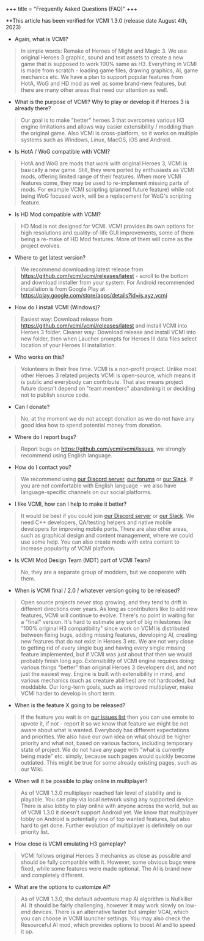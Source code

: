+++
title = "Frequently Asked Questions (FAQ)"
+++

**This article has been verified for VCMI 1.3.0 (release date August 4th, 2023)

* Again, what is VCMI?

> In simple words: Remake of Heroes of Might and Magic 3. We use original Heroes 3 graphic, sound and text assets to create a new game that is supposed to work 100% same as H3. Everything in VCMI is made from scratch - loading game files, drawing graphics, AI, game mechanics etc. We have a plan to support popular features from HotA, WoG and HD mod as well as some brand-new features, but there are many other areas that need our attention as well.

* What is the purpose of VCMI? Why to play or develop it if Heroes 3 is already there?

> Our goal is to make "better" heroes 3 that overcomes various H3 engine limitations and allows way easier extensibility / modding than the original game. Also VCMI is cross-platform, so it works on multiple systems such as Windows, Linux, MacOS, iOS and Android.

* Is HotA / WoG compatible with VCMI?

> HotA and WoG are mods that work with original Heroes 3, VCMI is basically a new game. Still, they were ported by enthusiasts as VCMI mods, offering limited range of their features. When more VCMI features come, they may be used to re-implement missing parts of mods. For example VCMI scripting (planned future feature) while not being WoG focused work, will be a replacement for WoG's scripting feature.

* Is HD Mod compatible with VCMI?

> HD Mod is not designed for VCMI. VCMI provides its own options for high resolutions and quality-of-life GUI improvements, some of them being a re-make of HD Mod features. More of them will come as the project evolves.

* Where to get latest version?

> We recommend downloading latest release from <https://github.com/vcmi/vcmi/releases/latest> - scroll to the bottom and download installer from your system. For Android recommended installation is from Google Play at <https://play.google.com/store/apps/details?id=is.xyz.vcmi>

* How do I install VCMI (Windows)?

> Easiest way: Download release from <https://github.com/vcmi/vcmi/releases/latest> and install VCMI into Heroes 3 folder. Cleaner way: Download release and install VCMI into new folder, then when Laucher prompts for Heroes III data files select location of your Heroes III installation.

* Who works on this?

> Volunteers in their free time. VCMI is a non-profit project. Unlike most other Heroes 3 related projects VCMI is open-source, which means it is public and everybody can contribute. That also means project future doesn't depend on "team members" abandoning it or deciding not to publish source code.

* Can I donate?

> No, at the moment we do not accept donation as we do not have any good idea how to spend potential money from donation.

* Where do I report bugs?

> Report bugs on <https://github.com/vcmi/vcmi/issues>, we strongly recommend using English language.

* How do I contact you?

> We recommend using [our Discord server](https://discord.gg/chBT42V), [our forums](https://forum.vcmi.eu/) or [our Slack](https://slack.vcmi.eu/). If you are not comfortable with English language - we also have language-specific channels on our social platforms.

* I like VCMI, how can I help to make it better?

> It would be best if you could join [our Discord server](https://discord.gg/chBT42V) or [our Slack](https://slack.vcmi.eu/). We need C++ developers, QA/testing helpers and native mobile developers for improving mobile ports. There are also other areas, such as graphical design and content management, where we could use some help. You can also create mods with extra content to increase popularity of VCMI platform.

* Is VCMI Mod Design Team (MDT) part of VCMI Team?

> No, they are a separate group of modders, but we cooperate with them.

* When is VCMI final / 2.0 / whatever version going to be released?

> Open source projects never stop growing, and they tend to drift in different directions over years. As long as contributors like to add new features, VCMI will continue to evolve. There's no point in waiting for a "final" version. It's hard to estimate any sort of big milestones like "100% original H3 compatibility" since work on VCMI is distributed between fixing bugs, adding missing features, developing AI, creating new features that do not exist in Heroes 3 etc. We are not very close to getting rid of every single bug and having every single missing feature implemented, but if VCMI was just about that then we would probably finish long ago. Extensibility of VCMI engine requires doing various things "better" than original Heroes 3 developers did, and not just the easiest way. Engine is built with extensibility in mind, and various mechanics (such as creature abilities) are not hardcoded, but moddable. Our long-term goals, such as improved multiplayer, make VCMI harder to develop in short term.

* When is the feature X going to be released?

> If the feature you wait is on [our issues list](https://github.com/vcmi/vcmi/issues) then you can use emote to upvote it, if not - report it so we know that feature we might be not aware about what is wanted. Everybody has different expectations and priorities. We also have our own idea on what should be higher priority and what not, based on various factors, including temporary state of project. We do not have any page with "what is currently being made" etc. simply, because such pages would quickly become outdated. This might be true for some already existing pages, such as our Wiki.

* When will it be possible to play online in multiplayer?

> As of VCMI 1.3.0 multiplayer reached fair level of stability and is playable. You can play via local network using any supported device. There is also lobby to play online with anyone across the world, but as of VCMI 1.3.0 it doesn't support Android yet. We know that multiplayer lobby on Android is potentially one of top wanted features, but also hard to get done. Further evolution of multiplayer is definitely on our priority list.

* How close is VCMI emulating H3 gameplay?

> VCMI follows original Heroes 3 mechanics as close as possible and should be fully compatible with it. However, some obvious bugs were fixed, while some features were made optional. The AI is brand new and completely different.

* What are the options to customize AI?

> As of VCMI 1.3.0, the default adventure map AI algorithm is Nullkiller AI. It should be fairly challenging, however it may work slowly on low-end devices. There is an alternative faster but simpler VCAI, which you can choose in VCMI launcher settings. You may also check the Resourceful AI mod, which provides options to boost AI and to speed it up.
